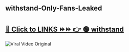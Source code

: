 
 ## withstand-Only-Fans-Leaked

# <h2><a href="https://clipsfans.com/withstand&ref=git">🔗 Click to LINKS ⏩⏩ 👉 🟢 withstand </a></h2>

<a href="https://clipsfans.com/withstand&ref=git" rel="nofollow" data-target="animated-image.originalLink"><img src="https://i.ibb.co.com/xMMVF88/686577567.gif" alt="Viral Video Original" style="max-width: 100%; display: inline-block;" data-target="animated-image.originalImage"></a>

